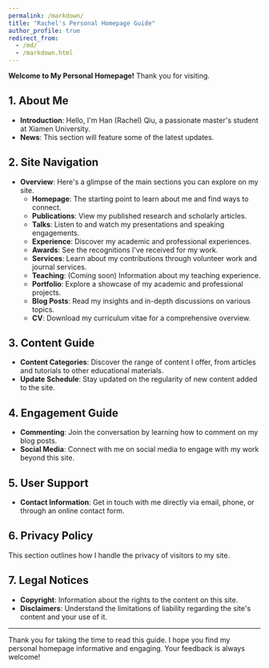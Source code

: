 ```yaml
---
permalink: /markdown/
title: "Rachel's Personal Homepage Guide"
author_profile: true
redirect_from: 
  - /md/
  - /markdown.html
---
```


**Welcome to My Personal Homepage!** Thank you for visiting.

## 1. About Me
- **Introduction**: Hello, I'm Han (Rachel) Qiu, a passionate master's student at Xiamen University.
- **News**: This section will feature some of the latest updates.

## 2. Site Navigation
- **Overview**: Here's a glimpse of the main sections you can explore on my site.
  - **Homepage**: The starting point to learn about me and find ways to connect.
  - **Publications**: View my published research and scholarly articles.
  - **Talks**: Listen to and watch my presentations and speaking engagements.
  - **Experience**: Discover my academic and professional experiences.
  - **Awards**: See the recognitions I've received for my work.
  - **Services**: Learn about my contributions through volunteer work and journal services.
  - **Teaching**: (Coming soon) Information about my teaching experience.
  - **Portfolio**: Explore a showcase of my academic and professional projects.
  - **Blog Posts**: Read my insights and in-depth discussions on various topics.
  - **CV**: Download my curriculum vitae for a comprehensive overview.

## 3. Content Guide
- **Content Categories**: Discover the range of content I offer, from articles and tutorials to other educational materials.
- **Update Schedule**: Stay updated on the regularity of new content added to the site.

## 4. Engagement Guide
- **Commenting**: Join the conversation by learning how to comment on my blog posts.
- **Social Media**: Connect with me on social media to engage with my work beyond this site.

## 5. User Support
- **Contact Information**: Get in touch with me directly via email, phone, or through an online contact form.

## 6. Privacy Policy
This section outlines how I handle the privacy of visitors to my site.

## 7. Legal Notices
- **Copyright**: Information about the rights to the content on this site.
- **Disclaimers**: Understand the limitations of liability regarding the site's content and your use of it.

---
Thank you for taking the time to read this guide. I hope you find my personal homepage informative and engaging. Your feedback is always welcome!

